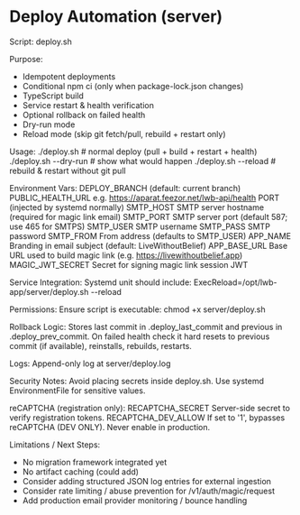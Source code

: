 Deploy Automation (server)
==========================

Script: deploy.sh

Purpose:
 - Idempotent deployments
 - Conditional npm ci (only when package-lock.json changes)
 - TypeScript build
 - Service restart & health verification
 - Optional rollback on failed health
 - Dry-run mode
 - Reload mode (skip git fetch/pull, rebuild + restart only)

Usage:
  ./deploy.sh           # normal deploy (pull + build + restart + health)
  ./deploy.sh --dry-run # show what would happen
  ./deploy.sh --reload  # rebuild & restart without git pull

Environment Vars:
  DEPLOY_BRANCH        (default: current branch)
  PUBLIC_HEALTH_URL    e.g. https://aparat.feezor.net/lwb-api/health
  PORT                 (injected by systemd normally)
  SMTP_HOST            SMTP server hostname (required for magic link email)
  SMTP_PORT            SMTP server port (default 587; use 465 for SMTPS)
  SMTP_USER            SMTP username
  SMTP_PASS            SMTP password
  SMTP_FROM            From address (defaults to SMTP_USER)
  APP_NAME             Branding in email subject (default: LiveWithoutBelief)
  APP_BASE_URL         Base URL used to build magic link (e.g. https://livewithoutbelief.app)
  MAGIC_JWT_SECRET     Secret for signing magic link session JWT

Service Integration:
  Systemd unit should include:
    ExecReload=/opt/lwb-app/server/deploy.sh --reload

Permissions:
  Ensure script is executable:
    chmod +x server/deploy.sh

Rollback Logic:
  Stores last commit in .deploy_last_commit and previous in .deploy_prev_commit.
  On failed health check it hard resets to previous commit (if available), reinstalls, rebuilds, restarts.

Logs:
  Append-only log at server/deploy.log

Security Notes:
  Avoid placing secrets inside deploy.sh. Use systemd EnvironmentFile for sensitive values.

reCAPTCHA (registration only):
  RECAPTCHA_SECRET       Server-side secret to verify registration tokens.
  RECAPTCHA_DEV_ALLOW    If set to '1', bypasses reCAPTCHA (DEV ONLY). Never enable in production.

Limitations / Next Steps:
  - No migration framework integrated yet
  - No artifact caching (could add) 
  - Consider adding structured JSON log entries for external ingestion
  - Consider rate limiting / abuse prevention for /v1/auth/magic/request
  - Add production email provider monitoring / bounce handling
